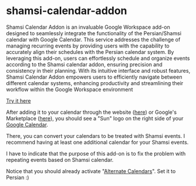 # shamsi-calendar-addon

Shamsi Calendar Addon is an invaluable Google Workspace add-on designed to seamlessly integrate the functionality of the Persian/Shamsi calendar with Google Calendar. This service addresses the challenge of managing recurring events by providing users with the capability to accurately align their schedules with the Persian calendar system. By leveraging this add-on, users can effortlessly schedule and organize events according to the Shamsi calendar addon, ensuring precision and consistency in their planning. With its intuitive interface and robust features, Shamsi Calendar Addon empowers users to efficiently navigate between different calendar systems, enhancing productivity and streamlining their workflow within the Google Workspace environment


[Try it here](https://accounts.google.com/o/oauth2/auth/oauthchooseaccount?client_id=1043808635249-hsa26c3udnvsrcne5l220p04f1cgcd53.apps.googleusercontent.com&redirect_uri=https%3A%2F%2Fscript.google.com%2Foauthcallback&state=8694228432445243392&scope=https%3A%2F%2Fwww.googleapis.com%2Fauth%2Fcalendar.addons.execute%20https%3A%2F%2Fwww.googleapis.com%2Fauth%2Fcalendar.readonly%20https%3A%2F%2Fwww.googleapis.com%2Fauth%2Fcalendar.events&response_type=none%20gsession&access_type=offline&approval_prompt=force&hl=en&login_hint=shahverdy.m%40gmail.com&service=lso&o2v=1&theme=mn&ddm=0&flowName=GeneralOAuthFlow)



After adding it to your calendar through the website ([here](https://shamsical.ir/website/)) or Google's Marketplace ([here](https://workspace.google.com/u/0/marketplace/search/Shamsi%20Calendar%20%2F%20%D9%87%D8%AC%D8%B1%DB%8C%20%D8%B4%D9%85%D8%B3%DB%8C)), you should see a "Sun" logo on the right side of your [Google Calendar](https://calendar.google.com/calendar/u/0/r?pli=1).  

There, you can convert your calendars to be treated with Shamsi events. I recommend having at least one additional calendar for your Shamsi events.  

I have to indicate that the purpose of this add-on is to fix the problem with repeating events based on Shamsi calendar.

Notice that you should already activate "[Alternate Calendars](https://calendar.google.com/calendar/u/0/r/settings?pli=1)". Set it to Persian :)
